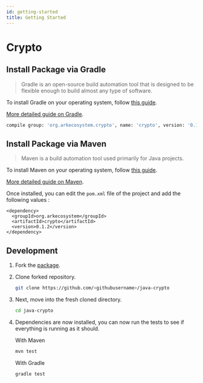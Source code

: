 ```yaml
---
id: getting-started
title: Getting Started
---
```


# Crypto

## Install Package via Gradle

> Gradle is an open-source build automation tool that is designed to be flexible enough to build almost any type of software.

To install Gradle on your operating system, follow [this guide](https://gradle.org/install/).

[More detailed guide on Gradle](https://docs.gradle.org/current/userguide/getting_started.html).

```bash
compile group: 'org.arkecosystem.crypto', name: 'crypto', version: '0.1.2'
```

## Install Package via Maven

> Maven is a build automation tool used primarily for Java projects.

To install Maven on your operating system, follow [this guide](https://maven.apache.org/install.html).

[More detailed guide on Maven](https://maven.apache.org/guides/getting-started/maven-in-five-minutes.html).

Once installed, you can edit the `pom.xml` file of the project and add the following values :

```markup
<dependency>
  <groupId>org.arkecosystem</groupId>
  <artifactId>crypto</artifactId>
  <version>0.1.2</version>
</dependency>
```

## Development

1. Fork the [package](https://github.com/ARKEcosystem/java-crypto).
2. Clone forked repository.

   ```bash
   git clone https://github.com/<githubusername>/java-crypto
   ```

3. Next, move into the fresh cloned directory.

   ```bash
   cd java-crypto
   ```

4. Dependencies are now installed, you can now run the tests to see if everything is running as it should.  


   With Maven

   ```bash
   mvn test
   ```

   With Gradle

   ```bash
   gradle test
   ```

